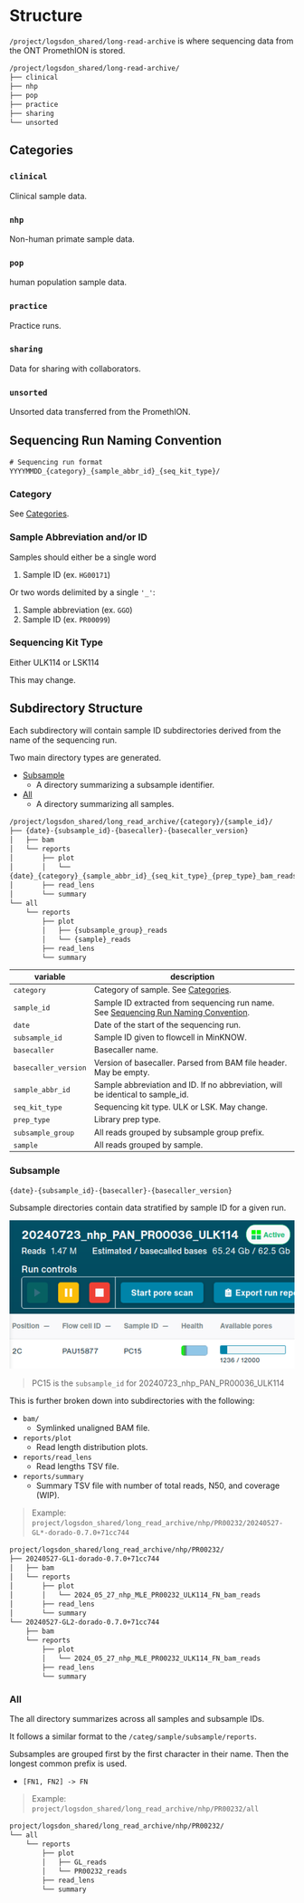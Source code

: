 # Structure
`/project/logsdon_shared/long-read-archive` is where sequencing data from the ONT PromethION is stored.

```
/project/logsdon_shared/long-read-archive/
├── clinical
├── nhp
├── pop
├── practice
├── sharing
└── unsorted
```

## Categories
### `clinical`
Clinical sample data.

### `nhp`
Non-human primate sample data.

### `pop`
human population sample data.

### `practice`
Practice runs.

### `sharing`
Data for sharing with collaborators.

### `unsorted`
Unsorted data transferred from the PromethION.


## Sequencing Run Naming Convention
```
# Sequencing run format
YYYYMMDD_{category}_{sample_abbr_id}_{seq_kit_type}/
```

### Category
See [Categories](#categories).

### Sample Abbreviation and/or ID
Samples should either be a single word
1. Sample ID (ex. `HG00171`)

Or two words delimited by a single `'_'`:
1. Sample abbreviation (ex. `GGO`)
2. Sample ID (ex. `PR00099`)

### Sequencing Kit Type
Either ULK114 or LSK114

This may change.

## Subdirectory Structure
Each subdirectory will contain sample ID subdirectories derived from the name of the sequencing run.

Two main directory types are generated.
* [Subsample](#subsample)
    * A directory summarizing a subsample identifier.
* [All](#all)
    * A directory summarizing all samples.

```
/project/logsdon_shared/long_read_archive/{category}/{sample_id}/
├── {date}-{subsample_id}-{basecaller}-{basecaller_version}
│   ├── bam
│   └── reports
│       ├── plot
│       │   └── {date}_{category}_{sample_abbr_id}_{seq_kit_type}_{prep_type}_bam_reads
│       ├── read_lens
│       └── summary
└── all
    └── reports
        ├── plot
        │   ├── {subsample_group}_reads
        │   └── {sample}_reads
        ├── read_lens
        └── summary
```

|variable|description|
|-|-|
|`category`|Category of sample. See [Categories](#categories).|
|`sample_id`|Sample ID extracted from sequencing run name. See [Sequencing Run Naming Convention](#sequencing-run-naming-convention).|
|`date`|Date of the start of the sequencing run.|
|`subsample_id`|Sample ID given to flowcell in MinKNOW.|
|`basecaller`|Basecaller name.|
|`basecaller_version`|Version of basecaller. Parsed from BAM file header. May be empty.|
|`sample_abbr_id`|Sample abbreviation and ID. If no abbreviation, will be identical to sample_id.|
|`seq_kit_type`|Sequencing kit type. ULK or LSK. May change.|
|`prep_type`|Library prep type.|
|`subsample_group`|All reads grouped by subsample group prefix.|
|`sample`|All reads grouped by sample.|

### Subsample
```
{date}-{subsample_id}-{basecaller}-{basecaller_version}
```
Subsample directories contain data stratified by sample ID for a given run.

![alt text](images/minknow_subsample.png)
> PC15 is the `subsample_id` for 20240723_nhp_PAN_PR00036_ULK114

This is further broken down into subdirectories with the following:
* `bam/`
    * Symlinked unaligned BAM file.
* `reports/plot`
    * Read length distribution plots.
* `reports/read_lens`
    * Read lengths TSV file.
* `reports/summary`
    * Summary TSV file with number of total reads, N50, and coverage (WIP).

> Example: `project/logsdon_shared/long_read_archive/nhp/PR00232/20240527-GL*-dorado-0.7.0+71cc744`
```
project/logsdon_shared/long_read_archive/nhp/PR00232/
├── 20240527-GL1-dorado-0.7.0+71cc744
│   ├── bam
│   └── reports
│       ├── plot
│       │   └── 2024_05_27_nhp_MLE_PR00232_ULK114_FN_bam_reads
│       ├── read_lens
│       └── summary
└── 20240527-GL2-dorado-0.7.0+71cc744
    ├── bam
    └── reports
        ├── plot
        │   └── 2024_05_27_nhp_MLE_PR00232_ULK114_FN_bam_reads
        ├── read_lens
        └── summary
```

### All
The all directory summarizes across all samples and subsample IDs.

It follows a similar format to the `/categ/sample/subsample/reports`.

Subsamples are grouped first by the first character in their name. Then the longest common prefix is used.
* `[FN1, FN2] -> FN`


> Example: `project/logsdon_shared/long_read_archive/nhp/PR00232/all`
```
project/logsdon_shared/long_read_archive/nhp/PR00232/
└── all
    └── reports
        ├── plot
        │   ├── GL_reads
        │   └── PR00232_reads
        ├── read_lens
        └── summary
```
